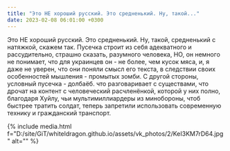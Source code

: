 ```yaml
---
title: "Это НЕ хороший русский. Это средненький. Ну, такой..."
date: 2023-02-08 06:01:00 +0300
---
```


Это НЕ хороший русский. Это средненький. Ну, такой, средненький с натяжкой, скажем так.
Пусечка строит из себя адекватного и рассудительно, страшно сказать, разумного человека, НО, он немного не понимает, что для украинцев он - не более, чем кусок мяса, и, я даже не уверен, что они поняли смысл его текста, в следствии своих особенностей мышления - промытых зомби.
С другой стороны, условный пусечка - долбаёб. что разговаривает с существами, что дрочат на контент с человеческий расчленёнкой, которой у них полно, благодаря Хуйлу, чьи мультимиллиардеры из минобороны, чтоб быстрее тратить солдат, теперь запретили использовать современную технику и гражданский транспорт.

{% include media.html f="D:/site/GiT/whiteldragon.github.io/assets/vk_photos/2/KeI3KM7rD64.jpg" alt="" %}
